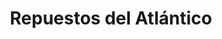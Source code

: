 ---
title: "Repuestos del Atlántico"
url: /san-pedro-sula/repuestos-del-atlantico/
shop: piezas de automóviles
---